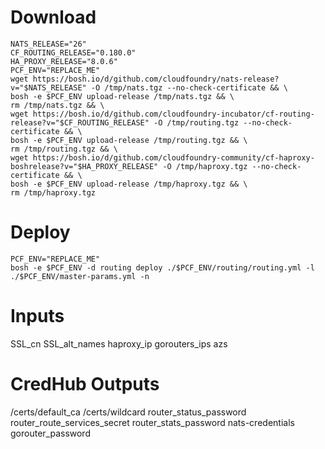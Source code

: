# Download

```
NATS_RELEASE="26"
CF_ROUTING_RELEASE="0.180.0"
HA_PROXY_RELEASE="8.0.6"
PCF_ENV="REPLACE_ME"
wget https://bosh.io/d/github.com/cloudfoundry/nats-release?v="$NATS_RELEASE" -O /tmp/nats.tgz --no-check-certificate && \
bosh -e $PCF_ENV upload-release /tmp/nats.tgz && \
rm /tmp/nats.tgz && \
wget https://bosh.io/d/github.com/cloudfoundry-incubator/cf-routing-release?v="$CF_ROUTING_RELEASE" -O /tmp/routing.tgz --no-check-certificate && \
bosh -e $PCF_ENV upload-release /tmp/routing.tgz && \
rm /tmp/routing.tgz && \
wget https://bosh.io/d/github.com/cloudfoundry-community/cf-haproxy-boshrelease?v="$HA_PROXY_RELEASE" -O /tmp/haproxy.tgz --no-check-certificate && \
bosh -e $PCF_ENV upload-release /tmp/haproxy.tgz && \
rm /tmp/haproxy.tgz
```

# Deploy

```
PCF_ENV="REPLACE_ME"
bosh -e $PCF_ENV -d routing deploy ./$PCF_ENV/routing/routing.yml -l ./$PCF_ENV/master-params.yml -n
```

# Inputs
SSL_cn
SSL_alt_names
haproxy_ip
gorouters_ips
azs

# CredHub Outputs
/certs/default_ca
/certs/wildcard
router_status_password
router_route_services_secret
router_stats_password
nats-credentials
gorouter_password